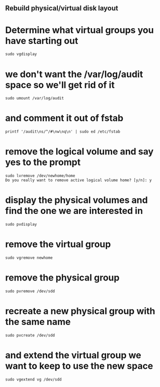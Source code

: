 ## Rebuild physical/virtual disk layout

# Determine what virtual groups you have starting out

    sudo vgdisplay

# we don't want the /var/log/audit space so we'll get rid of it

    sudo umount /var/log/audit

# and comment it out of fstab

    printf '/audit\ns/^/#\nw\nq\n' | sudo ed /etc/fstab

# remove the logical volume and say yes to the prompt
    
    sudo lvremove /dev/newhome/home
    Do you really want to remove active logical volume home? [y/n]: y

# display the physical volumes and find the one we are interested in

    sudo pvdisplay

# remove the virtual group
  
    sudo vgremove newhome

# remove the physical group

    sudo pvremove /dev/sdd

# recreate a new physical group with the same name

    sudo pvcreate /dev/sdd

# and extend the virtual group we want to keep to use the new space

    sudo vgextend vg /dev/sdd


